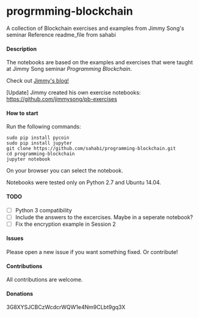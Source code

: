 # progrmming-blockchain
A collection of Blockchain exercises and examples from Jimmy Song's seminar
Reference readme_file from sahabi
#### Description

The notebooks are based on the examples and exercises that were taught at Jimmy Song seminar *Programming Blockchain*. 

Check out [Jimmy's blog!](https://medium.com/@jimmysong/)

[Update] Jimmy created his own exercise notebooks: https://github.com/jimmysong/pb-exercises

#### How to start

Run the following commands:

```
sudo pip install pycoin
sudo pip install jupyter
git clone https://github.com/sahabi/programming-blockchain.git
cd programming-blockchain
jupyter notebook
```

On your browser you can select the notebook. 

Notebooks were tested only on Python 2.7 and Ubuntu 14.04.


#### TODO

- [ ] Python 3 compatibility
- [ ] Include the answers to the excercises. Maybe in a seperate notebook?
- [ ] Fix the encryption example in Session 2

#### Issues

Please open a new issue if you want something fixed. Or contribute!


#### Contributions

All contributions are welcome.


#### Donations
3G8XYSJCBCzWcdcrWQW1e4Nm9CLbt9gq3X
